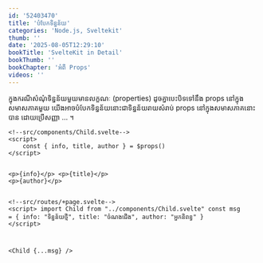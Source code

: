 ```yaml
---
id: '52403470'
title: 'បំបែក​ទិន្នន័យ'
categories: 'Node.js, Sveltekit'
thumb: ''
date: '2025-08-05T12:29:10'
bookTitle: 'SvelteKit in Detail'
bookThumb: ''
bookChapter: 'អំពី Props'
videos: ''
---
```

<p>ក្នុង​ករណី​សំណុំ​ទិន្នន័យ​មួយ​មាន​លក្ខណៈ (properties) ដូច​គ្នា​បេះបិទ​ទៅ​នឹង​ props នៅ​ក្នុង​សមាសភាគ​មួយ យើង​អាច​បំបែក​ទិន្នន័យ​នោះ​ជា​ទិន្នន័យ​រាយ​សំរាប់​ props នៅ​ក្នុង​សមាសភាគ​នោះ​បាន​ ដោយ​ប្រើ​សញ្ញា … ។</p><pre><code class="language-html">&lt;!--src/components/Child.svelte--&gt;
&lt;script&gt;
    const { info, title, author } = $props()
&lt;/script&gt;
 
&lt;p&gt;{info}&lt;/p&gt;
&lt;p&gt;{title}&lt;/p&gt;
&lt;p&gt;{author}&lt;/p&gt;</code></pre><pre><code class="language-html">&lt;!--src/routes/+page.svelte--&gt;
&lt;script&gt;
    import Child from "../components/Child.svelte"
    const msg = {
        info: "ទិន្នន័យ​ថ្មី",
        title: "ចំណងជើង",
        author: "អ្នក​និពន្ធ"
    }
&lt;/script&gt;
 
&lt;Child {...msg} /&gt;</code></pre>